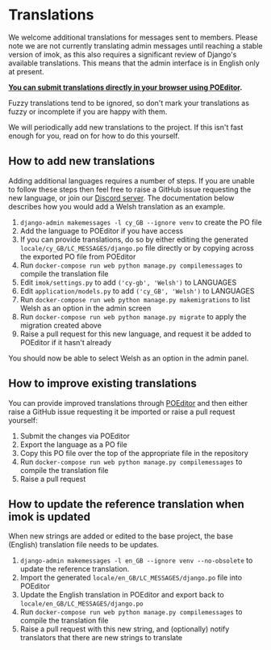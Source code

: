# Translations

We welcome additional translations for messages sent to members. Please note we are not currently translating admin messages until reaching a stable version of imok, as this also requires a significant review of Django's available translations. This means that the admin interface is in English only at present.

**[You can submit translations directly in your browser using POEditor](https://poeditor.com/join/project?hash=p2lHT7RFE5).**

Fuzzy translations tend to be ignored, so don't mark your translations as fuzzy or incomplete if you are happy with them.

We will periodically add new translations to the project. If this isn't fast enough for you, read on for how to do this yourself.

## How to add new translations

Adding additional languages requires a number of steps. If you are unable to follow these steps then feel free to raise a GitHub issue requesting the new language, or join our [Discord server](https://discord.gg/4JKak6aymM). The documentation below describes how you would add a Welsh translation as an example.

1. `django-admin makemessages -l cy_GB --ignore venv` to create the PO file
1. Add the language to POEditor if you have access
1. If you can provide translations, do so by either editing the generated `locale/cy_GB/LC_MESSAGES/django.po` file directly or by copying across the exported PO file from POEditor
1. Run `docker-compose run web python manage.py compilemessages` to compile the translation file
1. Edit `imok/settings.py` to add `('cy-gb', 'Welsh')` to LANGUAGES
1. Edit `application/models.py` to add `('cy_GB', 'Welsh')` to LANGUAGES
1. Run `docker-compose run web python manage.py makemigrations` to list Welsh as an option in the admin screen
1. Run `docker-compose run web python manage.py migrate` to apply the migration created above
1. Raise a pull request for this new language, and request it be added to POEditor if it hasn't already

You should now be able to select Welsh as an option in the admin panel.

## How to improve existing translations

You can provide improved translations through [POEditor](https://poeditor.com/join/project?hash=p2lHT7RFE5) and then either raise a GitHub issue requesting it be imported or raise a pull request yourself:

1. Submit the changes via POEditor
1. Export the language as a PO file
1. Copy this PO file over the top of the appropriate file in the repository
1. Run `docker-compose run web python manage.py compilemessages` to compile the translation file
1. Raise a pull request

## How to update the reference translation when imok is updated

When new strings are added or edited to the base project, the base (English) translation file needs to be updates.

1. `django-admin makemessages -l en_GB --ignore venv --no-obsolete` to update the reference translation.
1. Import the generated `locale/en_GB/LC_MESSAGES/django.po` file into POEditor
1. Update the English translation in POEditor and export back to `locale/en_GB/LC_MESSAGES/django.po`
1. Run `docker-compose run web python manage.py compilemessages` to compile the translation file
1. Raise a pull request with this new string, and (optionally) notify translators that there are new strings to translate
